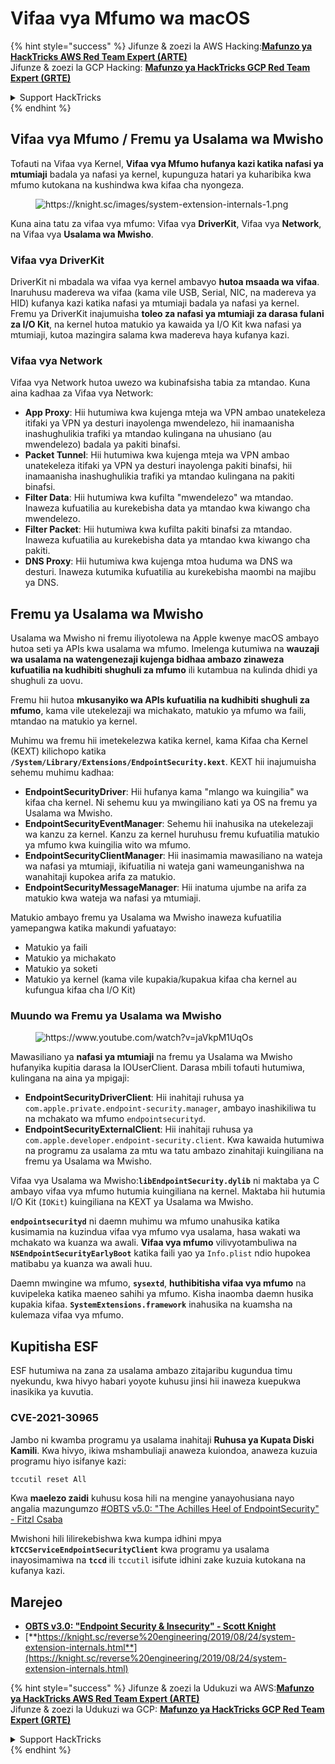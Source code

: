 # Vifaa vya Mfumo wa macOS

{% hint style="success" %}
Jifunze & zoezi la AWS Hacking:<img src="/.gitbook/assets/arte.png" alt="" data-size="line">[**Mafunzo ya HackTricks AWS Red Team Expert (ARTE)**](https://training.hacktricks.xyz/courses/arte)<img src="/.gitbook/assets/arte.png" alt="" data-size="line">\
Jifunze & zoezi la GCP Hacking: <img src="/.gitbook/assets/grte.png" alt="" data-size="line">[**Mafunzo ya HackTricks GCP Red Team Expert (GRTE)**<img src="/.gitbook/assets/grte.png" alt="" data-size="line">](https://training.hacktricks.xyz/courses/grte)

<details>

<summary>Support HackTricks</summary>

* Angalia [**mpango wa michango**](https://github.com/sponsors/carlospolop)!
* **Jiunge na** 💬 [**Kikundi cha Discord**](https://discord.gg/hRep4RUj7f) au kikundi cha [**telegram**](https://t.me/peass) au **tufuate** kwenye **Twitter** 🐦 [**@hacktricks\_live**](https://twitter.com/hacktricks\_live)**.**
* **Shiriki mbinu za udukuzi kwa kuwasilisha PRs kwa** [**HackTricks**](https://github.com/carlospolop/hacktricks) na [**HackTricks Cloud**](https://github.com/carlospolop/hacktricks-cloud) github repos.

</details>
{% endhint %}

## Vifaa vya Mfumo / Fremu ya Usalama wa Mwisho

Tofauti na Vifaa vya Kernel, **Vifaa vya Mfumo hufanya kazi katika nafasi ya mtumiaji** badala ya nafasi ya kernel, kupunguza hatari ya kuharibika kwa mfumo kutokana na kushindwa kwa kifaa cha nyongeza.

<figure><img src="../../../.gitbook/assets/image (606).png" alt="https://knight.sc/images/system-extension-internals-1.png"><figcaption></figcaption></figure>

Kuna aina tatu za vifaa vya mfumo: Vifaa vya **DriverKit**, Vifaa vya **Network**, na Vifaa vya **Usalama wa Mwisho**.

### **Vifaa vya DriverKit**

DriverKit ni mbadala wa vifaa vya kernel ambavyo **hutoa msaada wa vifaa**. Inaruhusu madereva wa vifaa (kama vile USB, Serial, NIC, na madereva ya HID) kufanya kazi katika nafasi ya mtumiaji badala ya nafasi ya kernel. Fremu ya DriverKit inajumuisha **toleo za nafasi ya mtumiaji za darasa fulani za I/O Kit**, na kernel hutoa matukio ya kawaida ya I/O Kit kwa nafasi ya mtumiaji, kutoa mazingira salama kwa madereva haya kufanya kazi.

### **Vifaa vya Network**

Vifaa vya Network hutoa uwezo wa kubinafsisha tabia za mtandao. Kuna aina kadhaa za Vifaa vya Network:

* **App Proxy**: Hii hutumiwa kwa kujenga mteja wa VPN ambao unatekeleza itifaki ya VPN ya desturi inayolenga mwendelezo, hii inamaanisha inashughulikia trafiki ya mtandao kulingana na uhusiano (au mwendelezo) badala ya pakiti binafsi.
* **Packet Tunnel**: Hii hutumiwa kwa kujenga mteja wa VPN ambao unatekeleza itifaki ya VPN ya desturi inayolenga pakiti binafsi, hii inamaanisha inashughulikia trafiki ya mtandao kulingana na pakiti binafsi.
* **Filter Data**: Hii hutumiwa kwa kufilta "mwendelezo" wa mtandao. Inaweza kufuatilia au kurekebisha data ya mtandao kwa kiwango cha mwendelezo.
* **Filter Packet**: Hii hutumiwa kwa kufilta pakiti binafsi za mtandao. Inaweza kufuatilia au kurekebisha data ya mtandao kwa kiwango cha pakiti.
* **DNS Proxy**: Hii hutumiwa kwa kujenga mtoa huduma wa DNS wa desturi. Inaweza kutumika kufuatilia au kurekebisha maombi na majibu ya DNS.

## Fremu ya Usalama wa Mwisho

Usalama wa Mwisho ni fremu iliyotolewa na Apple kwenye macOS ambayo hutoa seti ya APIs kwa usalama wa mfumo. Imelenga kutumiwa na **wauzaji wa usalama na watengenezaji kujenga bidhaa ambazo zinaweza kufuatilia na kudhibiti shughuli za mfumo** ili kutambua na kulinda dhidi ya shughuli za uovu.

Fremu hii hutoa **mkusanyiko wa APIs kufuatilia na kudhibiti shughuli za mfumo**, kama vile utekelezaji wa michakato, matukio ya mfumo wa faili, mtandao na matukio ya kernel.

Muhimu wa fremu hii imetekelezwa katika kernel, kama Kifaa cha Kernel (KEXT) kilichopo katika **`/System/Library/Extensions/EndpointSecurity.kext`**. KEXT hii inajumuisha sehemu muhimu kadhaa:

* **EndpointSecurityDriver**: Hii hufanya kama "mlango wa kuingilia" wa kifaa cha kernel. Ni sehemu kuu ya mwingiliano kati ya OS na fremu ya Usalama wa Mwisho.
* **EndpointSecurityEventManager**: Sehemu hii inahusika na utekelezaji wa kanzu za kernel. Kanzu za kernel huruhusu fremu kufuatilia matukio ya mfumo kwa kuingilia wito wa mfumo.
* **EndpointSecurityClientManager**: Hii inasimamia mawasiliano na wateja wa nafasi ya mtumiaji, ikifuatilia ni wateja gani wameunganishwa na wanahitaji kupokea arifa za matukio.
* **EndpointSecurityMessageManager**: Hii inatuma ujumbe na arifa za matukio kwa wateja wa nafasi ya mtumiaji.

Matukio ambayo fremu ya Usalama wa Mwisho inaweza kufuatilia yamepangwa katika makundi yafuatayo:

* Matukio ya faili
* Matukio ya michakato
* Matukio ya soketi
* Matukio ya kernel (kama vile kupakia/kupakua kifaa cha kernel au kufungua kifaa cha I/O Kit)

### Muundo wa Fremu ya Usalama wa Mwisho

<figure><img src="../../../.gitbook/assets/image (1068).png" alt="https://www.youtube.com/watch?v=jaVkpM1UqOs"><figcaption></figcaption></figure>

Mawasiliano ya **nafasi ya mtumiaji** na fremu ya Usalama wa Mwisho hufanyika kupitia darasa la IOUserClient. Darasa mbili tofauti hutumiwa, kulingana na aina ya mpigaji:

* **EndpointSecurityDriverClient**: Hii inahitaji ruhusa ya `com.apple.private.endpoint-security.manager`, ambayo inashikiliwa tu na mchakato wa mfumo `endpointsecurityd`.
* **EndpointSecurityExternalClient**: Hii inahitaji ruhusa ya `com.apple.developer.endpoint-security.client`. Kwa kawaida hutumiwa na programu za usalama za mtu wa tatu ambazo zinahitaji kuingiliana na fremu ya Usalama wa Mwisho.

Vifaa vya Usalama wa Mwisho:**`libEndpointSecurity.dylib`** ni maktaba ya C ambayo vifaa vya mfumo hutumia kuingiliana na kernel. Maktaba hii hutumia I/O Kit (`IOKit`) kuingiliana na KEXT ya Usalama wa Mwisho.

**`endpointsecurityd`** ni daemn muhimu wa mfumo unahusika katika kusimamia na kuzindua vifaa vya mfumo vya usalama, hasa wakati wa mchakato wa kuanza wa awali. **Vifaa vya mfumo** vilivyotambuliwa na **`NSEndpointSecurityEarlyBoot`** katika faili yao ya `Info.plist` ndio hupokea matibabu ya kuanza wa awali huu.

Daemn mwingine wa mfumo, **`sysextd`**, **huthibitisha vifaa vya mfumo** na kuvipeleka katika maeneo sahihi ya mfumo. Kisha inaomba daemn husika kupakia kifaa. **`SystemExtensions.framework`** inahusika na kuamsha na kulemaza vifaa vya mfumo.

## Kupitisha ESF

ESF hutumiwa na zana za usalama ambazo zitajaribu kugundua timu nyekundu, kwa hivyo habari yoyote kuhusu jinsi hii inaweza kuepukwa inasikika ya kuvutia.

### CVE-2021-30965

Jambo ni kwamba programu ya usalama inahitaji **Ruhusa ya Kupata Diski Kamili**. Kwa hivyo, ikiwa mshambuliaji anaweza kuiondoa, anaweza kuzuia programu hiyo isifanye kazi:
```bash
tccutil reset All
```
Kwa **maelezo zaidi** kuhusu kosa hili na mengine yanayohusiana nayo angalia mazungumzo [#OBTS v5.0: "The Achilles Heel of EndpointSecurity" - Fitzl Csaba](https://www.youtube.com/watch?v=lQO7tvNCoTI)

Mwishoni hili lilirekebishwa kwa kumpa idhini mpya **`kTCCServiceEndpointSecurityClient`** kwa programu ya usalama inayosimamiwa na **`tccd`** ili `tccutil` isifute idhini zake kuzuia kutokana na kufanya kazi.

## Marejeo

* [**OBTS v3.0: "Endpoint Security & Insecurity" - Scott Knight**](https://www.youtube.com/watch?v=jaVkpM1UqOs)
* [**https://knight.sc/reverse%20engineering/2019/08/24/system-extension-internals.html**](https://knight.sc/reverse%20engineering/2019/08/24/system-extension-internals.html)

{% hint style="success" %}
Jifunze & zoezi la Udukuzi wa AWS:<img src="/.gitbook/assets/arte.png" alt="" data-size="line">[**Mafunzo ya HackTricks AWS Red Team Expert (ARTE)**](https://training.hacktricks.xyz/courses/arte)<img src="/.gitbook/assets/arte.png" alt="" data-size="line">\
Jifunze & zoezi la Udukuzi wa GCP: <img src="/.gitbook/assets/grte.png" alt="" data-size="line">[**Mafunzo ya HackTricks GCP Red Team Expert (GRTE)**<img src="/.gitbook/assets/grte.png" alt="" data-size="line">](https://training.hacktricks.xyz/courses/grte)

<details>

<summary>Support HackTricks</summary>

* Angalia [**mpango wa usajili**](https://github.com/sponsors/carlospolop)!
* **Jiunge na** 💬 [**Kikundi cha Discord**](https://discord.gg/hRep4RUj7f) au kikundi cha [**telegram**](https://t.me/peass) au **tufuate** kwenye **Twitter** 🐦 [**@hacktricks\_live**](https://twitter.com/hacktricks\_live)**.**
* **Shiriki mbinu za udukuzi kwa kuwasilisha PRs kwa** [**HackTricks**](https://github.com/carlospolop/hacktricks) na [**HackTricks Cloud**](https://github.com/carlospolop/hacktricks-cloud) repos za github.

</details>
{% endhint %}

